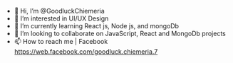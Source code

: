 - 👋 Hi, I’m @GoodluckChiemeria
- 👀 I’m interested in UI/UX Design
- 🌱 I’m currently learning React js, Node js, and mongoDb
- 💞️ I’m looking to collaborate on JavaScript, React and MongoDb projects
- 📫 How to reach me | Facebook https://web.facebook.com/goodluck.chiemeria.7

<!---
LuckyWebTech/LuckyWebTech is a ✨ special ✨ repository because its `README.md` (this file) appears on your GitHub profile.
You can click the Preview link to take a look at your changes.
--->

